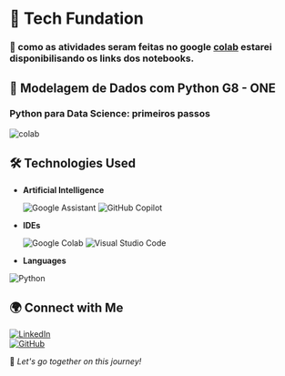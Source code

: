 # 🚀 Tech Fundation

### 👋 como as atividades seram feitas no google [colab](https://colab.research.google.com/) estarei disponibilisando os links dos notebooks.  

## 📌 Modelagem de Dados com Python G8 - ONE  

### Python para Data Science: primeiros passos

![colab](https://colab.research.google.com/drive/1La5-sUJ4FmFEySrmY6mnZu0jREANtQ81?authuser=1)

## 🛠️ Technologies Used  
- **Artificial Intelligence**
  
 	![Google Assistant](https://img.shields.io/badge/google%20assistant-4285F4?style=for-the-badge&logo=google%20assistant&logoColor=white)
  ![GitHub Copilot](https://img.shields.io/badge/github_copilot-8957E5?style=for-the-badge&logo=github-copilot&logoColor=white)

- **IDEs**
  
  ![Google Colab](https://img.shields.io/badge/Google%20Colab-%23F9A825.svg?style=for-the-badge&logo=googlecolab&logoColor=white)
  ![Visual Studio Code](https://img.shields.io/badge/Visual%20Studio%20Code-0078d7.svg?style=for-the-badge&logo=visual-studio-code&logoColor=white)

- **Languages**
  
![Python](https://img.shields.io/badge/python-3670A0?style=for-the-badge&logo=python&logoColor=ffdd54)

## 🌍 Connect with Me
[![LinkedIn](https://img.shields.io/badge/LinkedIn-Perfil-blue?logo=linkedin)](https://www.linkedin.com/in/matheus-henrique-gpti/)  
[![GitHub](https://img.shields.io/badge/GitHub-Repositório-black?logo=github)]([https://github.com/devFari/Oracle-Next-Education](https://github.com/devFari))  

🚀 *Let's go together on this journey!* 
